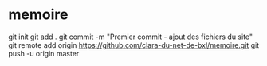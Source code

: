 # memoire
git init
git add .
git commit -m "Premier commit - ajout des fichiers du site"
git remote add origin https://github.com/clara-du-net-de-bxl/memoire.git
git push -u origin master
